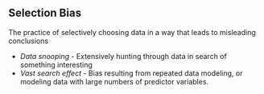 ## Selection Bias
The practice of selectively choosing data in a way that leads to misleading conclusions
- *Data snooping* - Extensively hunting through data in search of something interesting
- *Vast search effect* - Bias resulting from repeated data modeling, or modeling data with large numbers of predictor variables.